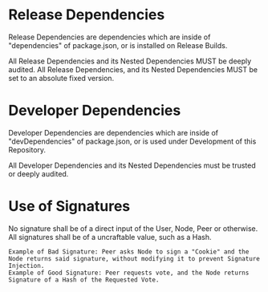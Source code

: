 # Release Dependencies

Release Dependencies are dependencies which are inside of "dependencies" of package.json, or is installed on Release Builds.

All Release Dependencies and its Nested Dependencies MUST be deeply audited. All Release Dependencies, and its Nested Dependencies MUST be set to an absolute fixed version.

# Developer Dependencies

Developer Dependencies are dependencies which are inside of "devDependencies" of package.json, or is used under Development of this Repository.

All Developer Dependencies and its Nested Dependencies must be trusted or deeply audited.

# Use of Signatures

No signature shall be of a direct input of the User, Node, Peer or otherwise. All signatures shall be of a uncraftable value, such as a Hash.

```
Example of Bad Signature: Peer asks Node to sign a "Cookie" and the Node returns said signature, without modifying it to prevent Signature Injection.
Example of Good Signature: Peer requests vote, and the Node returns Signature of a Hash of the Requested Vote.
```
